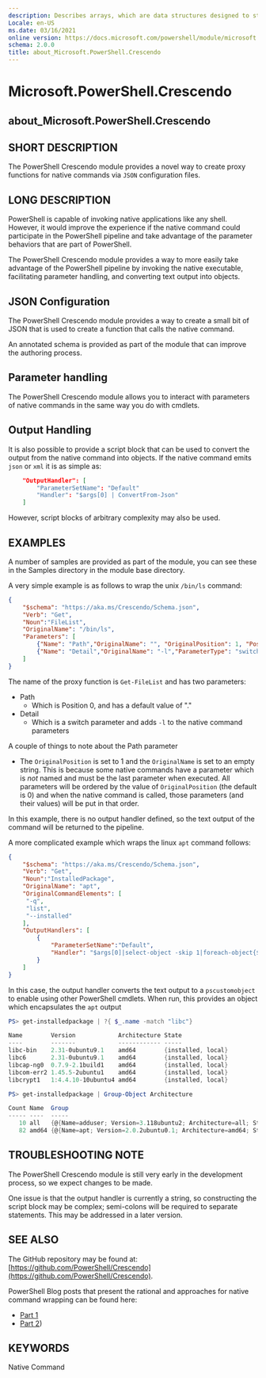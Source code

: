 ```yaml
---
description: Describes arrays, which are data structures designed to store collections of items.
Locale: en-US
ms.date: 03/16/2021
online version: https://docs.microsoft.com/powershell/module/microsoft.powershell.crescendo/about/about_Microsoft.PowerShell.Crescendo?view=ps-modules.1&WT.mc_id=ps-gethelp
schema: 2.0.0
title: about_Microsoft.PowerShell.Crescendo
---
```

# Microsoft.PowerShell.Crescendo

## about_Microsoft.PowerShell.Crescendo

## SHORT DESCRIPTION

The PowerShell Crescendo module provides a novel way to create proxy functions
for native commands via `JSON` configuration files.

## LONG DESCRIPTION

PowerShell is capable of invoking native applications like any shell. However,
it would improve the experience if the native command could participate in the
PowerShell pipeline and take advantage of the parameter behaviors that are part
of PowerShell.

The PowerShell Crescendo module provides a way to more easily take advantage of
the PowerShell pipeline by invoking the native executable, facilitating
parameter handling, and converting text output into objects.

## JSON Configuration

The PowerShell Crescendo module provides a way to create a small bit of JSON
that is used to create a function that calls the native command.

An annotated schema is provided as part of the module that can improve the
authoring process.

## Parameter handling

The PowerShell Crescendo module allows you to interact with parameters of native
commands in the same way you do with cmdlets.

## Output Handling

It is also possible to provide a script block that can be used to convert the
output from the native command into objects. If the native command emits `json`
or `xml` it is as simple as:

```json
    "OutputHandler": [
        "ParameterSetName": "Default"
        "Handler": "$args[0] | ConvertFrom-Json"
    ]
```

However, script blocks of arbitrary complexity may also be used.

## EXAMPLES

A number of samples are provided as part of the module, you can see these in
the Samples directory in the module base directory.

A very simple example is as follows to wrap the unix `/bin/ls` command:

```json
{
    "$schema": "https://aka.ms/Crescendo/Schema.json",
    "Verb": "Get",
    "Noun":"FileList",
    "OriginalName": "/bin/ls",
    "Parameters": [
        {"Name": "Path","OriginalName": "", "OriginalPosition": 1, "Position": 0, "DefaultValue": "." },
        {"Name": "Detail","OriginalName": "-l","ParameterType": "switch"}
    ]
}
```

The name of the proxy function is `Get-FileList` and has two parameters:

- Path
  - Which is Position 0, and has a default value of "."
- Detail
  - Which is a switch parameter and adds `-l` to the native command parameters

A couple of things to note about the Path parameter

- The `OriginalPosition` is set to 1 and the `OriginalName` is set to an empty
  string. This is because some native commands have a parameter which is _not_
  named and must be the last parameter when executed. All parameters will be
  ordered by the value of `OriginalPosition` (the default is 0) and when the
  native command is called, those parameters (and their values) will be put in
  that order.

In this example, there is no output handler defined, so the text output of the
command will be returned to the pipeline.

A more complicated example which wraps the linux `apt` command follows:

```json
{
    "$schema": "https://aka.ms/Crescendo/Schema.json",
    "Verb": "Get",
    "Noun":"InstalledPackage",
    "OriginalName": "apt",
    "OriginalCommandElements": [
     "-q",
     "list",
     "--installed"
    ],
    "OutputHandlers": [
        {
            "ParameterSetName":"Default",
            "Handler": "$args[0]|select-object -skip 1|foreach-object{$n,$v,$p,$s = \"$_\" -split ' ';[pscustomobject]@{Name=$n -replace '/now';Version=$v;Architecture=$p;State = $s.Trim('[]') -split ','}}"
        }
    ]
}
```

In this case, the output handler converts the text output to a `pscustomobject`
to enable using other PowerShell cmdlets. When run, this provides an object
which encapsulates the `apt` output

```powershell
PS> get-installedpackage | ?{ $_.name -match "libc"}

Name        Version            Architecture State
----        -------            ------------ -----
libc-bin    2.31-0ubuntu9.1    amd64        {installed, local}
libc6       2.31-0ubuntu9.1    amd64        {installed, local}
libcap-ng0  0.7.9-2.1build1    amd64        {installed, local}
libcom-err2 1.45.5-2ubuntu1    amd64        {installed, local}
libcrypt1   1:4.4.10-10ubuntu4 amd64        {installed, local}

PS> get-installedpackage | Group-Object Architecture

Count Name  Group
----- ----  -----
   10 all   {@{Name=adduser; Version=3.118ubuntu2; Architecture=all; State=System.String[]}, @{Name=debconf; V…
   82 amd64 {@{Name=apt; Version=2.0.2ubuntu0.1; Architecture=amd64; State=System.String[]}, @{Name=base-files…
```

## TROUBLESHOOTING NOTE

The PowerShell Crescendo module is still very early in the development process,
so we expect changes to be made.

One issue is that the output handler is currently a string, so constructing the
script block may be complex; semi-colons will be required to separate
statements. This may be addressed in a later version.

## SEE ALSO

The GitHub repository may be found at:
[https://github.com/PowerShell/Crescendo](https://github.com/PowerShell/Crescendo).

PowerShell Blog posts that present the rational and approaches for native
command wrapping can be found here:

- [Part 1](https://devblogs.microsoft.com/powershell/native-commands-in-powershell-a-new-approach/)
- [Part 2](https://devblogs.microsoft.com/powershell/native-commands-in-powershell-a-new-approach-part-2))

## KEYWORDS

Native Command
